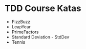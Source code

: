TDD Course Katas
================


* FizzBuzz
* LeapYear
* PrimeFactors
* Standard Deviation - StdDev
* Tennis


